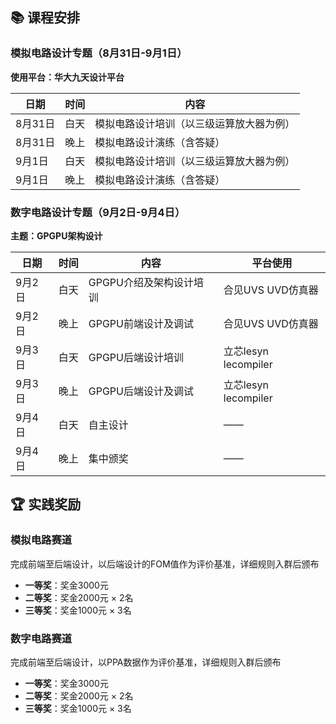 ## 📚 课程安排

### 模拟电路设计专题（8月31日-9月1日）
**使用平台：华大九天设计平台**

<div class="table-container">

| 日期 | 时间 | 内容 |
|------|------|------|
| 8月31日 | 白天 |模拟电路设计培训（以三级运算放大器为例）|
| 8月31日 | 晚上 | 模拟电路设计演练（含答疑） |
| 9月1日 | 白天 | 模拟电路设计培训（以三级运算放大器为例） |
| 9月1日 | 晚上 | 模拟电路设计演练（含答疑） |

</div>

### 数字电路设计专题（9月2日-9月4日）  
**主题：GPGPU架构设计**

<div class="table-container">

| 日期 | 时间 | 内容 | 平台使用 |
|------|------|------|------|
| 9月2日 | 白天 | GPGPU介绍及架构设计培训 | 合见UVS UVD仿真器 |
| 9月2日 | 晚上 | GPGPU前端设计及调试 | 合见UVS UVD仿真器 |
| 9月3日 | 白天 | GPGPU后端设计培训 | 立芯lesyn lecompiler |
| 9月3日 | 晚上 | GPGPU后端设计及调试 | 立芯lesyn lecompiler |
| 9月4日 | 白天 | 自主设计 | —— |
| 9月4日 | 晚上 | 集中颁奖 | —— |

</div>

## 🏆 实践奖励

<div class="award-section">

### 模拟电路赛道
完成前端至后端设计，以后端设计的FOM值作为评价基准，详细规则入群后颁布
- **一等奖**：奖金3000元
- **二等奖**：奖金2000元 × 2名
- **三等奖**：奖金1000元 × 3名

### 数字电路赛道  
完成前端至后端设计，以PPA数据作为评价基准，详细规则入群后颁布
- **一等奖**：奖金3000元
- **二等奖**：奖金2000元 × 2名
- **三等奖**：奖金1000元 × 3名

</div> 